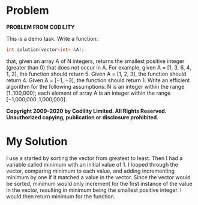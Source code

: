 # Problem

**PROBLEM FROM CODILITY**

This is a demo task.
Write a function:
```c++
int solution(vector<int> &A);
```
that, given an array A of N integers, returns the smallest positive integer (greater than 0) that does not occur in A.
For example, given A = [1, 3, 6, 4, 1, 2], the function should return 5.
Given A = [1, 2, 3], the function should return 4.
Given A = [−1, −3], the function should return 1.
Write an efficient algorithm for the following assumptions:
N is an integer within the range [1..100,000];
each element of array A is an integer within the range [−1,000,000..1,000,000].

**Copyright 2009–2020 by Codility Limited. All Rights Reserved. Unauthorized copying, publication or disclosure prohibited.**

# My Solution
I use a started by sorting the vector from greatest to least. Then I had a variable called minimum with an initial value of 1. I looped through the vector, comparing minimum to each value, and adding incrementing minimum by one if it matched a value in the vector. Since the vector would be sorted, minimum would only increment for the first instance of the value in the vector, resulting in minimum being the smallest positive integer. I would then return minimum for the function.
